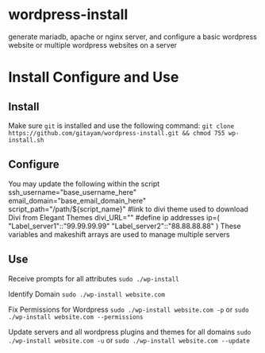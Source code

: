 # wordpress-install
generate mariadb, apache or nginx server, and configure a basic wordpress website or multiple wordpress websites on a server


# Install Configure and Use
## Install 
Make sure `git` is installed and use the following command:
`git clone https://github.com/gitayam/wordpress-install.git && chmod 755 wp-install.sh`

## Configure
You may update the following within the script
    ssh_username="base_username_here"
    email_domain="base_email_domain_here"
    script_path="/path/${script_name}"
    #link to divi theme used to download Divi from Elegant Themes
    divi_URL=""
    #define ip addresses
    ip=(
        "Label_server1"::"99.99.99.99"
        "Label_server2"::"88.88.88.88"
    )
These variables and makeshift arrays are used to manage multiple servers
## Use
Receive prompts for all attributes 
`sudo ./wp-install`

Identify Domain
`sudo ./wp-install website.com`

Fix Permissions for Wordpress
`sudo ./wp-install website.com -p` or `sudo ./wp-install website.com --permissions`

Update servers and all wordpress plugins and themes for all domains
`sudo ./wp-install website.com -u` or `sudo ./wp-install website.com --update`